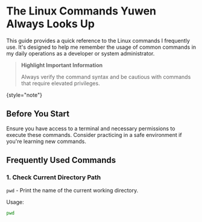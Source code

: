 # The Linux Commands Yuwen Always Looks Up

This guide provides a quick reference to the Linux commands I frequently use. It's designed to help me remember the usage of common commands in my daily operations as a developer or system administrator.

> **Highlight Important Information**
>
> Always verify the command syntax and be cautious with commands that require elevated privileges.
>
{style="note"}

## Before You Start

Ensure you have access to a terminal and necessary permissions to execute these commands. Consider practicing in a safe environment if you're learning new commands.

## Frequently Used Commands

### 1. **Check Current Directory Path**

`pwd` - Print the name of the current working directory.

Usage:
   ```bash
   pwd
   ```
